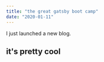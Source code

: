 ```yaml
---
title: "the great gatsby boot camp"
date: "2020-01-11"
---
```


I just launched a new blog.

## it's pretty cool


